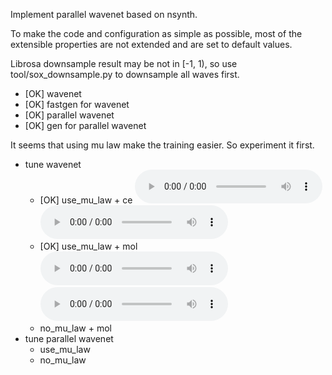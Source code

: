 Implement parallel wavenet based on nsynth.

To make the code and configuration as simple as possible, most of the extensible properties are not extended and are set to default values.

Librosa downsample result may be not in [-1, 1), so use tool/sox_downsample.py to downsample all waves first.


* [OK] wavenet 
* [OK] fastgen for wavenet  
* [OK] parallel wavenet  
* [OK] gen for parallel wavenet


It seems that using mu law make the training easier. So experiment it first.
* tune wavenet 
    * [OK] use_mu_law + ce ![LJ001-0001](tests/pred_data-use_mu_law+ce/gen_LJ001-0001.wav) ![LJ001-0002](tests/pred_data-use_mu_law+ce/gen_LJ001-0002.wav)
    * [OK] use_mu_law + mol ![LJ001-0001](tests/pred_data-use_mu_law+mol/gen_LJ001-0001.wav) ![LJ001-0002](tests/pred_data-use_mu_law+mol/gen_LJ001-0002.wav)
    * no_mu_law + mol
* tune parallel wavenet 
    * use_mu_law
    * no_mu_law
